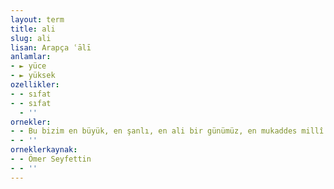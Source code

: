 ```yaml
---
layout: term
title: ali
slug: ali
lisan: Arapça ʿālī
anlamlar:
- ► yüce
- ► yüksek
ozellikler:
- - sıfat
- - sıfat
  - ''
ornekler:
- - Bu bizim en büyük, en şanlı, en ali bir günümüz, en mukaddes millî bayramımız.
- - ''
orneklerkaynak:
- - Ömer Seyfettin
- - ''
---
```

